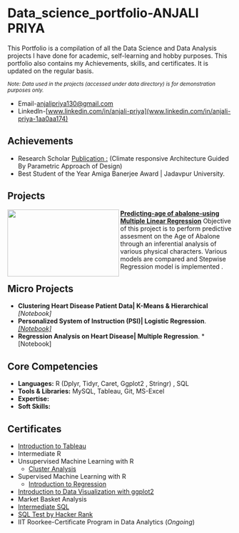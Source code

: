 # Data_science_portfolio-ANJALI PRIYA
This Portfolio is a compilation of all the Data Science and Data Analysis projects I have done for academic, self-learning and hobby purposes. This portfolio also contains my Achievements, skills, and certificates. It is updated on the regular basis.
 
<sub>*Note: Data used in the projects (accessed under data directory) is for demonstration purposes only.*</sub>

- Email-[anjalipriya130@gmail.com](https://mail.google.com/mail/u/0/?tab=rm&ogbl#inbox?compose=new)
- Linkedln-[www.linkedin.com/in/anjali-priya](www.linkedin.com/in/anjali-priya-1aa0aa174)
## Achievements
- Research Scholar [Publication :](https://journalsacfa.apeejay.edu/index.php/descriptio/article/view/16) (Climate responsive Architecture Guided By Parametric Approach of Design)
- Best Student of the Year Amiga Banerjee Award | Jadavpur University.

## Projects
<img align="left" width="250" height="150" src="https://user-images.githubusercontent.com/69565322/197915192-90a279d3-b3a7-4c6d-b537-70c29eae9a19.png">**[Predicting-age of abalone-using Multiple Linear Regression](https://anjali130priya.github.io/Predicting-age-of-abalone-using-Multiple-Linear-Regression/Predicting-age-of-abalone-using-Multiple-Linear-Regression.html)**
Objective of this project is to perform predictive assesment on the Age of Abalone through an inferential analysis of various physical characters. Various models are compared and Stepwise Regression model is implemented .







## Micro Projects
- **Clustering Heart Disease Patient Data| K-Means & Hierarchical** *[Notebook]*
- **Personalized System of Instruction (PSI)| Logistic Regression**. *[[Notebook]](https://github.com/anjali130priya/Micro-Projects--DataScience-/blob/98e247b2a139f1d2b628a33a7b619b2bf80a2c9d/Logistic%20Regression/Personalized-System-of-Instruction--PSI----using---Classification.md)*
- **Regression Analysis on Heart Disease| Multiple Regression**. *[Notebook]






## Core Competencies
- **Languages:** R (Dplyr, Tidyr, Caret, Ggplot2 , Stringr) , SQL
- **Tools & Libraries:**  MySQL, Tableau, Git, MS-Excel
- **Expertise:**
- **Soft Skills:** 

## Certificates
- [Introduction to Tableau](https://www.datacamp.com/statement-of-accomplishment/course/cf4c8c5de4086bd1e48080dbb48c8f53f619b385)
- Intermediate R
- Unsupervised Machine Learning with R
  - [Cluster Analysis](https://www.datacamp.com/statement-of-accomplishment/course/cf4c8c5de4086bd1e48080dbb48c8f53f619b385)
- Supervised Machine Learning with R
  - [Introduction to Regression](https://www.datacamp.com/statement-of-accomplishment/course/17f44b71b8bff309f4a17bb2a4ea279420eea1df)
- [Introduction to Data Visualization with ggplot2](https://www.datacamp.com/statement-of-accomplishment/course/5cb094676a633f6130ce6380aa0f4a5601593f68)
- Market Basket Analysis
- [Intermediate SQL](https://www.datacamp.com/statement-of-accomplishment/course/b10acc1746933739c17731b426ee816509bdfb5c)
- [SQL Test by Hacker Rank](https://www.hackerrank.com/certificates/78f8588c9c00)
- IIT Roorkee-Certificate Program in Data Analytics (*Ongoing*)

